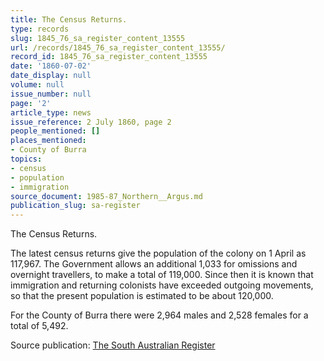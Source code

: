```yaml
---
title: The Census Returns.
type: records
slug: 1845_76_sa_register_content_13555
url: /records/1845_76_sa_register_content_13555/
record_id: 1845_76_sa_register_content_13555
date: '1860-07-02'
date_display: null
volume: null
issue_number: null
page: '2'
article_type: news
issue_reference: 2 July 1860, page 2
people_mentioned: []
places_mentioned:
- County of Burra
topics:
- census
- population
- immigration
source_document: 1985-87_Northern__Argus.md
publication_slug: sa-register
---
```


The Census Returns.

The latest census returns give the population of the colony on 1 April as 117,967.  The Government allows an additional 1,033 for omissions and overnight travellers, to make a total of 119,000.  Since then it is known that immigration and returning colonists have exceeded outgoing movements, so that the present population is estimated to be about 120,000.

For the County of Burra there were 2,964 males and 2,528 females for a total of 5,492.

Source publication: [The South Australian Register](/publications/sa-register/)
